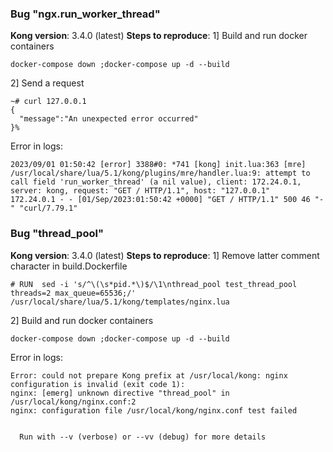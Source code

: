 ### Bug "ngx.run_worker_thread"
__Kong version__: 3.4.0 (latest)
__Steps to reproduce__:
1] Build and run docker containers
```
docker-compose down ;docker-compose up -d --build
```
2] Send a request
```
~# curl 127.0.0.1        
{
  "message":"An unexpected error occurred"
}%      
```
Error in logs:
```
2023/09/01 01:50:42 [error] 3388#0: *741 [kong] init.lua:363 [mre] /usr/local/share/lua/5.1/kong/plugins/mre/handler.lua:9: attempt to call field 'run_worker_thread' (a nil value), client: 172.24.0.1, server: kong, request: "GET / HTTP/1.1", host: "127.0.0.1"
172.24.0.1 - - [01/Sep/2023:01:50:42 +0000] "GET / HTTP/1.1" 500 46 "-" "curl/7.79.1"
```
### Bug "thread_pool"
__Kong version__: 3.4.0 (latest)
__Steps to reproduce__:
1] Remove latter comment character in build.Dockerfile
```
# RUN  sed -i 's/^\(\s*pid.*\)$/\1\nthread_pool test_thread_pool threads=2 max_queue=65536;/' /usr/local/share/lua/5.1/kong/templates/nginx.lua
```
2] Build and run docker containers
```
docker-compose down ;docker-compose up -d --build
```
Error in logs:
```
Error: could not prepare Kong prefix at /usr/local/kong: nginx configuration is invalid (exit code 1):
nginx: [emerg] unknown directive "thread_pool" in /usr/local/kong/nginx.conf:2
nginx: configuration file /usr/local/kong/nginx.conf test failed


  Run with --v (verbose) or --vv (debug) for more details
```
